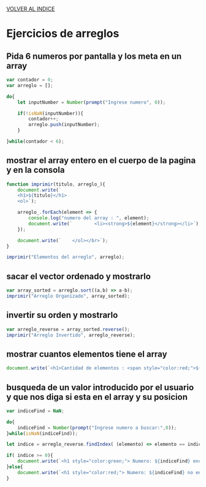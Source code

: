 [VOLVER AL INDICE](../../README.md)

# Ejercicios de arreglos

## Pida 6 numeros por pantalla y los meta en un array
```javascript
var contador = 0;
var arreglo = [];

do{
    let inputNumber = Number(prompt("Ingrese numero", 0));

    if(!isNaN(inputNumber)){
        contador++;
        arreglo.push(inputNumber);
    }

}while(contador < 6);
```

## mostrar el array entero en el cuerpo de la pagina y en la consola
```javascript
function imprimir(titulo, arreglo_){
    document.write(`
    <h1>${titulo}</h1>
    <ol>`);

    arreglo_.forEach(element => {
        console.log("numero del array : ", element);
        document.write(`        <li><strong>${element}</strong></li>`);
    });

    document.write(`    </ol></br>`);
}

imprimir("Elementos del arreglo", arreglo);
```

## sacar el vector ordenado y mostrarlo
```javascript
var array_sorted = arreglo.sort((a,b) => a-b);
imprimir("Arreglo Organizado", array_sorted);
```

## invertir su orden y mostrarlo
```javascript
var arreglo_reverse = array_sorted.reverse();
imprimir("Arreglo Invertido", arreglo_reverse);
```

## mostrar cuantos elementos tiene el array
```javascript
document.write(`<h1>Cantidad de elementos : <span style="color:red;">${arreglo.length}<span></h1>`);
```

## busqueda de un valor introducido por el usuario y que nos diga si esta en el array y su posicion

```javascript
var indiceFind = NaN;

do{
    indiceFind = Number(prompt("Ingrese numero a buscar:",0));
}while(isNaN(indiceFind));

let indice = arreglo_reverse.findIndex( (elemento) => elemento == indiceFind );

if( indice >= 0){
    document.write(`<h1 style="color:green;"> Numero: ${indiceFind} encontrado : ${indice}</h1>`);
}else{
    document.write(`<h1 style="color:red;"> Numero: ${indiceFind} no encontrado</h1>`);
}
```